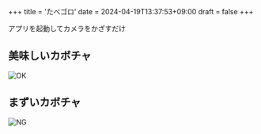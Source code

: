 +++
title = 'たべゴロ'
date = 2024-04-19T13:37:53+09:00
draft = false
+++

アプリを起動してカメラをかざすだけ
## 美味しいカボチャ
![OK](/images/OK.png)  
## まずいカボチャ
![NG](/images/NG.png)  
